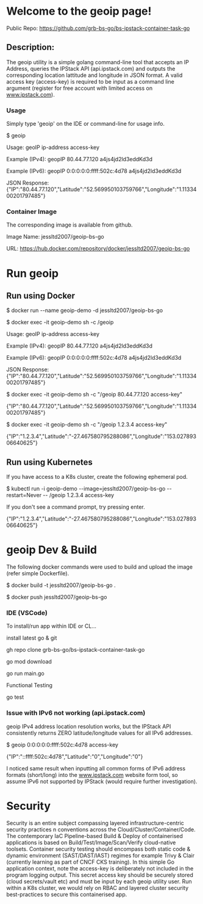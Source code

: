 # Welcome to the geoip page!
Public Repo: https://github.com/grb-bs-go/bs-ipstack-container-task-go

## Description:
The geoip utility is a simple golang command-line tool that accepts an IP Address, queries the IPStack API (api.ipstack.com) and outputs the corresponding location lattitude and longitude in JSON format. A valid access key (access-key) is required to be input as a command line argument (register for free account with limited access on www.ipstack.com).

### Usage
Simply type 'geoip' on the IDE or command-line for usage info.

$ geoip

Usage: geoIP ip-address access-key

Example (IPv4): geopIP 80.44.77.120 a4js4jd2ld3eddKd3d

Example (IPv6): geopIP 0:0:0:0:0:ffff:502c:4d78 a4js4jd2ld3eddKd3d

JSON Response: {"IP":"80.44.77.120","Latitude":"52.569950103759766","Longitude":"1.1133400201797485"}

### Container Image
The corresponding image is available from github.

Image Name: jessltd2007/geoip-bs-go  

URL: https://hub.docker.com/repository/docker/jessltd2007/geoip-bs-go

# Run geoip
## Run using Docker

$ docker run --name geoip-demo -d jessltd2007/geoip-bs-go

$ docker exec -it geoip-demo sh -c /geoip

Usage: geoIP ip-address access-key

Example (IPv4): geopIP 80.44.77.120 a4js4jd2ld3eddKd3d

Example (IPv6): geopIP 0:0:0:0:0:ffff:502c:4d78 a4js4jd2ld3eddKd3d

JSON Response: {"IP":"80.44.77.120","Latitude":"52.569950103759766","Longitude":"1.1133400201797485"}

$ docker exec -it geoip-demo sh -c "/geoip 80.44.77.120 access-key"

{"IP":"80.44.77.120","Latitude":"52.569950103759766","Longitude":"1.1133400201797485"}

$ docker exec -it geoip-demo sh -c "/geoip 1.2.3.4 access-key"

{"IP":"1.2.3.4","Latitude":"-27.467580795288086","Longitude":"153.02789306640625"}

## Run using Kubernetes
If you have access to a K8s cluster, create the following ephemeral pod.

$ kubectl run -i geoip-demo --image=jessltd2007/geoip-bs-go --restart=Never -- /geoip 1.2.3.4 access-key

If you don't see a command prompt, try pressing enter.

{"IP":"1.2.3.4","Latitude":"-27.467580795288086","Longitude":"153.02789306640625"}

# geoip Dev & Build
The following docker commands were used to build and upload the image (refer simple Dockerfile).

$ docker build -t jessltd2007/geoip-bs-go .

$ docker push jessltd2007/geoip-bs-go

### IDE (VSCode)

To install/run app within IDE or CL...

install latest go & git

gh repo clone grb-bs-go/bs-ipstack-container-task-go

go mod download

go run main.go

Functional Testing

go test

 
### Issue with IPv6 not working (api.ipstack.com)
geoip IPv4 address location resolution works, but the IPStack API consistently returns ZERO latitude/longitude values for all IPv6 addresses. 

$ geoip 0:0:0:0:0:ffff:502c:4d78 access-key

{"IP":"::ffff:502c:4d78","Latitude":"0","Longitude":"0"}

I noticed same result when inputting all common forms of IPv6 address formats (short/long) into the www.ipstack.com website form tool, so assume IPv6 not supported by IPStack (would require further investigation).

# Security
Security is an entire subject compassing layered infrastructure-centric security practices n conventions across the Cloud/Cluster/Container/Code. The contemporary IaC Pipeline-based Build & Deploy of containerised applications is based on Build/Test/Image/Scan/Verify cloud-native toolsets. Container security testing should encompass both static code & dynamic environment (SAST/DAST/IAST) regimes for example Trivy & Clair (currently learning as part of CNCF CKS training). In this simple Go application context, note the access-key is deliberately not included in the program logging output. This secret access key should be securely stored (cloud secrets/vault etc) and must be input by each geoip utility user. Run within a K8s cluster, we would rely on RBAC and layered cluster security best-practices to secure this containerised app.



 
